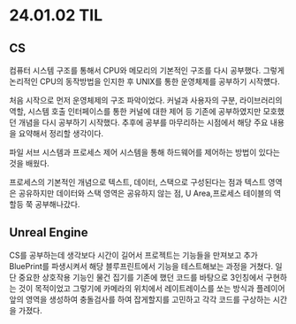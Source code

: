 # 24.01.02 TIL

## CS

컴퓨터 시스템 구조를 통해서 CPU와 메모리의 기본적인 구조를 다시 공부했다. 그렇게 논리적인 CPU의 동작방법을 인지한 후 UNIX를 통한 운영체제를 공부하기 시작헀다.

처음 시작으로 먼저 운영체제의 구조 파악이었다. 커널과 사용자의 구분, 라이브러리의 역할, 시스템 호출 인터페이스를 통한 커널에 대한 제어 등 기존에 공부하였지만 모호했던 개념을 다시 공부하기 시작했다. 추후에 공부를 마무리하는 시점에서 해당 주요 내용을 요약해서 정리할 생각이다.

파일 서브 시스템과 프로세스 제어 시스템을 통해 하드웨어를 제어하는 방법이 있다는 것을 배웠다.

프로세스의 기본적인 개념으로 텍스트, 데이터, 스택으로 구성된다는 점과 텍스트 영역은 공유하지만 데이터와 스택 영역은 공유하지 않는 점, U Area,프로세스 테이블의 역할등 쭉 공부해나갔다.

## Unreal Engine

CS를 공부하는데 생각보다 시간이 길어서 프로젝트는 기능들을 만져보고 추가 BluePrint를 파생시켜서 해당 블루프린트에서 기능을 테스트해보는 과정을 거쳤다. 일단 중요한 상호작용 기능인 물건 집기를 기존에 했던 코드를 바탕으로 3인칭에서 구현하는 것이 목적이었고 그렇기에 카메라의 위치에서 레이트레이스를 쏘는 방식과 플레이어 앞의 영역을 생성하여 충돌검사를 하여 잡게할지를 고민하고 각각 코드를 구상하는 시간을 가졌다.
